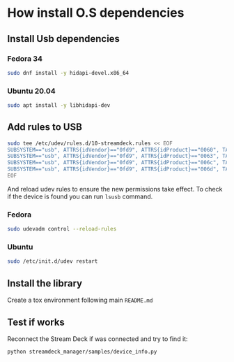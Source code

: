 # How install O.S dependencies

## Install Usb dependencies

### Fedora 34

```bash
sudo dnf install -y hidapi-devel.x86_64
```

### Ubuntu 20.04

```bash
sudo apt install -y libhidapi-dev
```

## Add rules to USB

```bash
sudo tee /etc/udev/rules.d/10-streamdeck.rules << EOF
SUBSYSTEM=="usb", ATTRS{idVendor}=="0fd9", ATTRS{idProduct}=="0060", TAG+="uaccess"
SUBSYSTEM=="usb", ATTRS{idVendor}=="0fd9", ATTRS{idProduct}=="0063", TAG+="uaccess"
SUBSYSTEM=="usb", ATTRS{idVendor}=="0fd9", ATTRS{idProduct}=="006c", TAG+="uaccess"
SUBSYSTEM=="usb", ATTRS{idVendor}=="0fd9", ATTRS{idProduct}=="006d", TAG+="uaccess"
EOF
```

And reload udev rules to ensure the new permissions take effect. To check if the device is found you can run `lsusb` command.

### Fedora

```bash
sudo udevadm control --reload-rules
```

### Ubuntu

```bash
sudo /etc/init.d/udev restart
```

## Install the library

Create a tox environment following main `README.md`

## Test if works

Reconnect the Stream Deck if was connected and try to find it:

```bash
python streamdeck_manager/samples/device_info.py
```